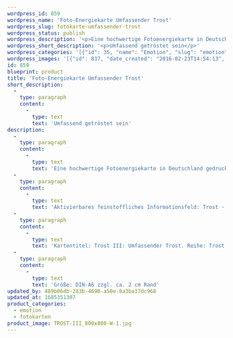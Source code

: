 ```yaml
---
wordpress_id: 859
wordpress_name: 'Foto-Energiekarte Umfassender Trost'
wordpress_slug: fotokarte-umfassender-trost
wordpress_status: publish
wordpress_description: '<p>Eine hochwertige Fotoenergiekarte in Deutschland gedruckt und in Handarbeit laminiert.  Sie ist in Postkartengröße (DIN-A6) gut zu transportieren und kann auch auf den Körper aufgelegt werden.</p><p>Aktivierbares feinstoffliches Informationsfeld: Trost - Getröstet sein - Gesamtsystem: Trost zulassen und erfahren. Auf allen Ebenen getröstet sein.</p><p>Kartentitel: Trost III: Umfassender Trost. Reihe: Trost. Schwingung: Grün</p><p>Größe: DIN-A6 zzgl. ca. 2 cm Rand<br />Andere Formate sind individuell für Sie innerhalb weniger Tage herstellbar. Bitte kontaktieren Sie uns hierfür unter <a href="mailto:info@elvedenverlag.de">info@elvedenverlag.de</a>.</p><p><a href="https://my.feenbaum.de/anwendung-energiebilder-foto-laminiert/">Anwendungshinweise</a>      <a href="https://my.feenbaum.de/produktinformationen-fotokarten/">Produktinformationen</a></p>'
wordpress_short_description: '<p>Umfassend getröstet sein</p>'
wordpress_categories: '[{"id": 35, "name": "Emotion", "slug": "emotion"}, {"id": 23, "name": "Fotokarten", "slug": "fotokarten"}]'
wordpress_images: '[{"id": 837, "date_created": "2016-02-23T14:54:13", "date_created_gmt": "2016-02-23T12:54:13", "date_modified": "2016-02-23T14:54:13", "date_modified_gmt": "2016-02-23T12:54:13", "src": "https://my.feenbaum.de/wp-content/uploads/2016/02/TROST-III_800x800-W-1.jpg", "name": "TROST-III_800x800-W", "alt": ""}]'
id: 859
blueprint: product
title: 'Foto-Energiekarte Umfassender Trost'
short_description:
  -
    type: paragraph
    content:
      -
        type: text
        text: 'Umfassend getröstet sein'
description:
  -
    type: paragraph
    content:
      -
        type: text
        text: 'Eine hochwertige Fotoenergiekarte in Deutschland gedruckt und in Handarbeit laminiert.  Sie ist in Postkartengröße (DIN-A6) gut zu transportieren und kann auch auf den Körper aufgelegt werden.'
  -
    type: paragraph
    content:
      -
        type: text
        text: 'Aktivierbares feinstoffliches Informationsfeld: Trost - Getröstet sein - Gesamtsystem: Trost zulassen und erfahren. Auf allen Ebenen getröstet sein.'
  -
    type: paragraph
    content:
      -
        type: text
        text: 'Kartentitel: Trost III: Umfassender Trost. Reihe: Trost. Schwingung: Grün'
  -
    type: paragraph
    content:
      -
        type: text
        text: 'Größe: DIN-A6 zzgl. ca. 2 cm Rand'
updated_by: 489b06db-283b-4690-a50e-8a3ba37dc968
updated_at: 1685351307
product_categories:
  - emotion
  - fotokarten
product_image: TROST-III_800x800-W-1.jpg
---
```


